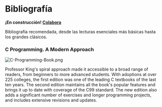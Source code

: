 # Bibliografía

<warning><b>¡En construcción! <a href="https://github.com/TeenBiscuits/Pro2324">Colabora</a></b></warning>

<tldr>Bibliografía recomendada, desde las lecturas esenciales más básicas hasta los grandes clásicos.</tldr>

### C Programming. A Modern Approach

![C-Programming-Book.png](C-Programming-Book.png)

Professor King's spiral approach made it accessible to a broad range of readers, from beginners to more advanced
students. With adoptions at over 225 colleges, the first edition was one of the leading C textbooks of the last ten
years. The second edition maintains all the book's popular features and brings it up to date with coverage of the C99
standard. The new edition also adds a significant number of exercises and longer programming projects, and includes
extensive revisions and updates.